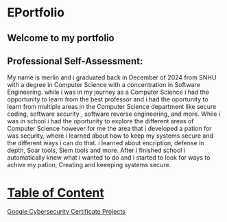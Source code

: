 

# EPortfolio

## Welcome to my portfolio

## Professional Self-Assessment:

My name is merlin and i graduated back in December of 2024 from SNHU with a degree in Computer Science with a concentration in Software Engineering. while i was in my journey as a Computer Science i had the opportunity to learn from the best professor and i had the oportunity to learn from multiple areas in the Computer Science department like secure coding, software security , software reverse engineering, and more. While i was in school i had the oportunity to explore the different areas of Computer Science however for me the area that i developed a pation for was security, where i learned about how to keep my systems secure and the different ways i can do that. i learned about encription, defense in depth, Soar tools, Siem tools and more. After i finished school  i automatically knew what i wanted to do and i started to look for ways to achive my pation, Creating and keeeping systems secure.

# <u>Table of Content</u>

[Google Cybersecurity Certificate Projects](gcprojects/README.md)
